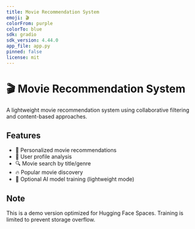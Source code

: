 ```yaml
---
title: Movie Recommendation System
emoji: 🎬
colorFrom: purple
colorTo: blue
sdk: gradio
sdk_version: 4.44.0
app_file: app.py
pinned: false
license: mit
---
```


# 🎬 Movie Recommendation System

A lightweight movie recommendation system using collaborative filtering and content-based approaches.

## Features
- 🎯 Personalized movie recommendations
- 👤 User profile analysis
- 🔍 Movie search by title/genre
- 🔥 Popular movie discovery
- 🤖 Optional AI model training (lightweight mode)

## Note
This is a demo version optimized for Hugging Face Spaces. Training is limited to prevent storage overflow.
